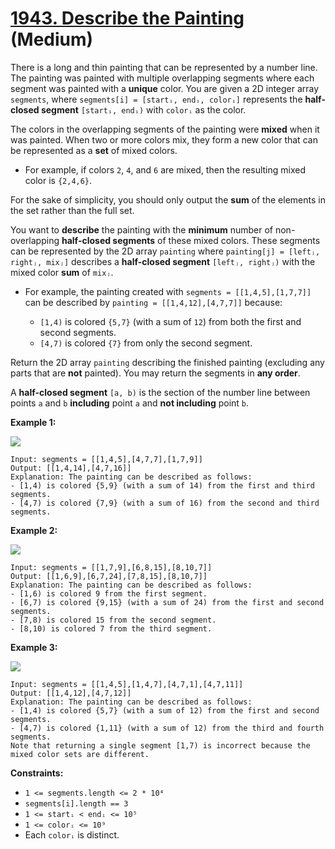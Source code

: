# [1943. Describe the Painting][link] (Medium)

[link]: https://leetcode.com/problems/describe-the-painting/

There is a long and thin painting that can be represented by a number line. The painting was painted
with multiple overlapping segments where each segment was painted with a **unique** color. You are
given a 2D integer array `segments`, where `segments[i] = [startᵢ, endᵢ, colorᵢ]` represents the
**half-closed segment** `[startᵢ, endᵢ)` with `colorᵢ` as the color.

The colors in the overlapping segments of the painting were **mixed** when it was painted. When two
or more colors mix, they form a new color that can be represented as a **set** of mixed colors.

- For example, if colors `2`, `4`, and `6` are mixed, then the resulting mixed color is `{2,4,6}`.

For the sake of simplicity, you should only output the **sum** of the elements in the set rather
than the full set.

You want to **describe** the painting with the **minimum** number of non-overlapping **half-closed
segments** of these mixed colors. These segments can be represented by the 2D array `painting` where
`painting[j] = [leftⱼ, rightⱼ, mixⱼ]` describes a **half-closed segment** `[leftⱼ, rightⱼ)` with the
mixed color **sum** of `mixⱼ`.

- For example, the painting created with `segments = [[1,4,5],[1,7,7]]` can be described by `painting
= [[1,4,12],[4,7,7]]` because:

  - `[1,4)` is colored `{5,7}` (with a sum of `12`) from both the first and second segments.
  - `[4,7)` is colored `{7}` from only the second segment.

Return the 2D array  `painting` describing the finished painting (excluding any parts that are
**not** painted). You may return the segments in **any order**.

A **half-closed segment** `[a, b)` is the section of the number line between points `a` and `b`
**including** point `a` and **not including** point `b`.

**Example 1:**

![](https://assets.leetcode.com/uploads/2021/06/18/1.png)

```
Input: segments = [[1,4,5],[4,7,7],[1,7,9]]
Output: [[1,4,14],[4,7,16]]
Explanation: The painting can be described as follows:
- [1,4) is colored {5,9} (with a sum of 14) from the first and third segments.
- [4,7) is colored {7,9} (with a sum of 16) from the second and third segments.
```

**Example 2:**

![](https://assets.leetcode.com/uploads/2021/06/18/2.png)

```
Input: segments = [[1,7,9],[6,8,15],[8,10,7]]
Output: [[1,6,9],[6,7,24],[7,8,15],[8,10,7]]
Explanation: The painting can be described as follows:
- [1,6) is colored 9 from the first segment.
- [6,7) is colored {9,15} (with a sum of 24) from the first and second segments.
- [7,8) is colored 15 from the second segment.
- [8,10) is colored 7 from the third segment.
```

**Example 3:**

![](https://assets.leetcode.com/uploads/2021/07/04/c1.png)

```
Input: segments = [[1,4,5],[1,4,7],[4,7,1],[4,7,11]]
Output: [[1,4,12],[4,7,12]]
Explanation: The painting can be described as follows:
- [1,4) is colored {5,7} (with a sum of 12) from the first and second segments.
- [4,7) is colored {1,11} (with a sum of 12) from the third and fourth segments.
Note that returning a single segment [1,7) is incorrect because the mixed color sets are different.
```

**Constraints:**

- `1 <= segments.length <= 2 * 10⁴`
- `segments[i].length == 3`
- `1 <= startᵢ < endᵢ <= 10⁵`
- `1 <= colorᵢ <= 10⁹`
- Each `colorᵢ` is distinct.
